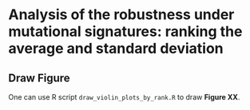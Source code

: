 # Analysis of the robustness under mutational signatures: ranking the average and standard deviation

## Draw Figure
One can use R script `draw_violin_plots_by_rank.R` to draw **Figure XX**.